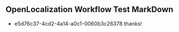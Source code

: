 ## OpenLocalization Workflow Test MarkDown
* e5d76c37-4cd2-4a14-a0c1-0060b3c26378 thanks!

<!--HONumber=Sep16_HO1-->


